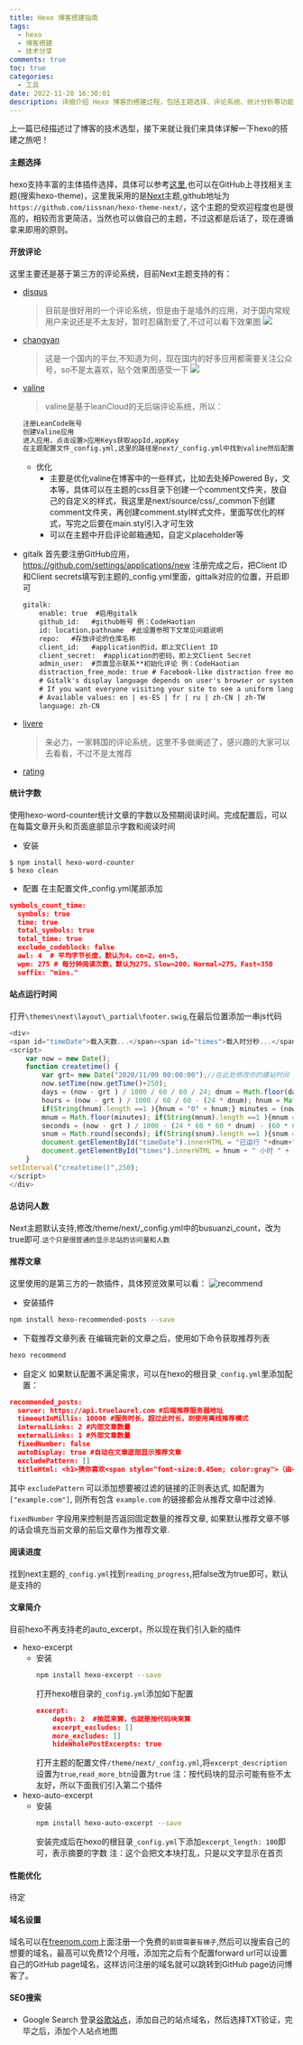 ```yaml
---
title: Hexo 博客搭建指南
tags: 
  - hexo
  - 博客搭建
  - 技术分享
comments: true
toc: true
categories: 
  - 工具
date: 2022-11-20 16:30:01
description: 详细介绍 Hexo 博客的搭建过程，包括主题选择、评论系统、统计分析等功能配置
---
```



上一篇已经描述过了博客的技术选型，接下来就让我们来具体详解一下hexo的搭建之旅吧！
#### 主题选择
hexo支持丰富的主体插件选择，具体可以参考[这里](https://hexo.io/themes/index.html),也可以在GitHub上寻找相关主题(搜索hexo-theme)，这里我采用的是[Next](https://theme-next.iissnan.com/)主题,github地址为`https://github.com/iissnan/hexo-theme-next/`，这个主题的受欢迎程度也是很高的，相较而言更简洁，当然也可以做自己的主题，不过这都是后话了，现在遵循拿来即用的原则。

#### 开放评论
这里主要还是基于第三方的评论系统，目前Next主题支持的有：
- [disqus](https://disqus.com/)
    > 目前是很好用的一个评论系统，但是由于是墙外的应用，对于国内常规用户来说还是不太友好，暂时忍痛割爱了,不过可以看下效果图
    ![](../img/hexo/b58881c0039f94ad26162a407723f701.png)
- [changyan](https://changyan.kuaizhan.com/)
    > 这是一个国内的平台,不知道为何，现在国内的好多应用都需要关注公众号，so不是太喜欢，贴个效果图感受一下
    ![](../img/hexo/C6E72794-EED6-4E70-955E-D542DE228C7E.png)
- [valine](https://www.leancloud.cn/)
    > valine是基于leanCloud的无后端评论系统，所以：

    ``` txt
    注册LeanCode账号
    创建Valine应用
    进入应用，点击设置>应用Keys获取appId,appKey
    在主题配置文件_config.yml,这里的路径是next/_config.yml中找到valine然后配置上即可
    ```
    - 优化
        - 主要是优化valine在博客中的一些样式，比如去处掉Powered By，文本等，具体可以在主题的css目录下创建一个comment文件夹，放自己的自定义的样式，我这里是next/source/css/_common下创建comment文件夹，再创建comment.styl样式文件，里面写优化的样式，写完之后要在main.styl引入才可生效
        - 可以在主题中开启评论邮箱通知，自定义placeholder等
    
- gitalk
    首先要注册GitHub应用，https://github.com/settings/applications/new
    注册完成之后，把Client ID和Client secrets填写到主题的_config.yml里面，gittalk对应的位置，开启即可

    ``` txt
    gitalk:
        enable: true  #启用gitalk
        github_id:   #github帐号 例：CodeHaotian
        id: location.pathname  #此设置参照下文常见问题说明
        repo:   #存放评论的仓库名称
        client_id:   #application的id，即上文Client ID
        client_secret:  #application的密码，即上文Client Secret
        admin_user:  #页面显示联系**初始化评论 例：CodeHaotian
        distraction_free_mode: true # Facebook-like distraction free mode
        # Gitalk's display language depends on user's browser or system environment
        # If you want everyone visiting your site to see a uniform language, you can set a force language value
        # Available values: en | es-ES | fr | ru | zh-CN | zh-TW
        language: zh-CN
    ```
- [livere](https://livere.com/introduce)
    > 来必力，一家韩国的评论系统，这里不多做阐述了，感兴趣的大家可以去看看，不过不是太推荐
- [rating](https://widgetpack.com/)

#### 统计字数
使用hexo-word-counter统计文章的字数以及预期阅读时间。完成配置后，可以在每篇文章开头和页面底部显示字数和阅读时间
- 安装

``` bin
$ npm install hexo-word-counter
$ hexo clean
```
- 配置
在主配置文件_config.yml尾部添加

``` json
symbols_count_time:
  symbols: true
  time: true
  total_symbols: true
  total_time: true
  exclude_codeblock: false
  awl: 4  # 平均字节长度，默认为4，cn≈2，en≈5，
  wpm: 275 # 每分钟阅读次数，默认为275，Slow≈200，Normal≈275，Fast≈350
  suffix: "mins."
```

#### 站点运行时间
打开`\themes\next\layout\_partial\footer.swig`,在最后位置添加一串js代码

``` js
<div>
<span id="timeDate">载入天数...</span><span id="times">载入时分秒...</span>
<script>
    var now = new Date(); 
    function createtime() { 
        var grt= new Date("2020/11/09 00:00:00");//在此处修改你的建站时间
        now.setTime(now.getTime()+250); 
        days = (now - grt ) / 1000 / 60 / 60 / 24; dnum = Math.floor(days); 
        hours = (now - grt ) / 1000 / 60 / 60 - (24 * dnum); hnum = Math.floor(hours); 
        if(String(hnum).length ==1 ){hnum = "0" + hnum;} minutes = (now - grt ) / 1000 /60 - (24 * 60 * dnum) - (60 * hnum); 
        mnum = Math.floor(minutes); if(String(mnum).length ==1 ){mnum = "0" + mnum;} 
        seconds = (now - grt ) / 1000 - (24 * 60 * 60 * dnum) - (60 * 60 * hnum) - (60 * mnum); 
        snum = Math.round(seconds); if(String(snum).length ==1 ){snum = "0" + snum;} 
        document.getElementById("timeDate").innerHTML = "已运行 "+dnum+" 天 "; 
        document.getElementById("times").innerHTML = hnum + " 小时 " + mnum + " 分 " + snum + " 秒"; 
    } 
setInterval("createtime()",250);
</script>
</div>
```

#### 总访问人数
Next主题默认支持,修改/theme/next/_config.yml中的busuanzi_count，改为true即可.`这个只是很普通的显示总站的访问量和人数`

#### 推荐文章
这里使用的是第三方的一款插件，具体预览效果可以看：
![recommend](../img/hexo/20221214153329.jpg)

- 安装插件
``` bash
npm install hexo-recommended-posts --save
```
- 下载推荐文章列表
在编辑完新的文章之后，使用如下命令获取推荐列表
``` bash
hexo recommend
```
- 自定义
如果默认配置不满足需求，可以在hexo的根目录`_config.yml`里添加配置：
``` json
recommended_posts:
  server: https://api.truelaurel.com #后端推荐服务器地址
  timeoutInMillis: 10000 #服务时长，超过此时长，则使用离线推荐模式
  internalLinks: 2 #内部文章数量
  externalLinks: 1 #外部文章数量
  fixedNumber: false
  autoDisplay: true #自动在文章底部显示推荐文章
  excludePattern: []
  titleHtml: <h1>猜你喜欢<span style="font-size:0.45em; color:gray">（由<a href="https://github.com/huiwang/hexo-recommended-posts">hexo文章推荐插件</a>驱动）</span></h1> #自定义标题
```
其中 `excludePattern` 可以添加想要被过滤的链接的正则表达式, 如配置为 `["example.com"]`, 则所有包含 `example.com` 的链接都会从推荐文章中过滤掉.

`fixedNumber` 字段用来控制是否返回固定数量的推荐文章, 如果默认推荐文章不够的话会填充当前文章的前后文章作为推荐文章.
#### 阅读进度
找到next主题的`_config.yml`找到`reading_progress`,把false改为true即可，默认是支持的

#### 文章简介
目前hexo不再支持老的auto_excerpt，所以现在我们引入新的插件
- hexo-excerpt
    - 安装
        ``` bash
        npm install hexo-excerpt --save
        ```
        打开hexo根目录的`_config.yml`添加如下配置
        ``` json
        excerpt:
            depth: 2  #按层来算，也就是按代码块来算
            excerpt_excludes: []
            more_excludes: []
            hideWholePostExcerpts: true
        ```
        打开主题的配置文件`/theme/next/_config.yml`,将`excerpt_description`设置为`true`,`read_more_btn`设置为`true`
        注：按代码块的显示可能有些不太友好，所以下面我们引入第二个插件
- hexo-auto-excerpt
    - 安装
        ``` bash
        npm install hexo-auto-excerpt --save
        ```
        安装完成后在hexo的根目录`_config.yml`下添加`excerpt_length: 100`即可，表示摘要的字数
        注：这个会把文本块打乱，只是以文字显示在首页
#### 性能优化
待定

#### 域名设置
域名可以在[freenom.com](http://www.freenom.com/)上面注册一个免费的`前提需要有梯子`,然后可以搜索自己的想要的域名，最高可以免费12个月哦，添加完之后有个配置forward url可以设置自己的GitHub page域名，这样访问注册的域名就可以跳转到GitHub page访问博客了。

#### SEO搜索
- Google Search
登录[谷歌站点](https://developers.google.com/search)，添加自己的站点域名，然后选择TXT验证，完毕之后，添加个人站点地图
